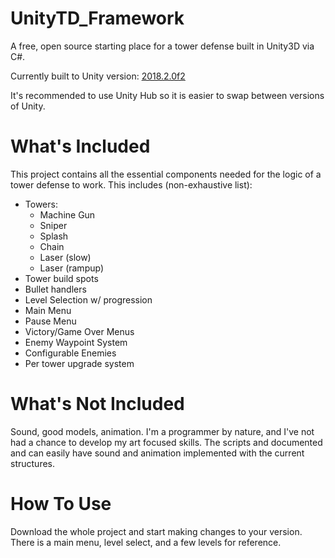 # UnityTD_Framework
A free, open source starting place for a tower defense built in Unity3D via C#.

Currently built to Unity version: [2018.2.0f2](https://unity3d.com/get-unity/download/archive)

It's recommended to use Unity Hub so it is easier to swap between versions of Unity.

# What's Included
This project contains all the essential components needed for the logic of a tower defense to work.
This includes (non-exhaustive list):
* Towers:
  * Machine Gun
  * Sniper
  * Splash
  * Chain
  * Laser (slow)
  * Laser (rampup)
* Tower build spots
* Bullet handlers
* Level Selection w/ progression
* Main Menu
* Pause Menu
* Victory/Game Over Menus
* Enemy Waypoint System
* Configurable Enemies
* Per tower upgrade system

# What's Not Included
Sound, good models, animation. I'm a programmer by nature, and I've not had a chance to develop my art focused skills. The scripts and documented and can easily have sound and animation implemented with the current structures.

# How To Use
Download the whole project and start making changes to your version. There is a main menu, level select, and a few levels for reference.
